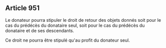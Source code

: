 Article 951
----
Le donateur pourra stipuler le droit de retour des objets donnés soit pour le
cas du prédécès du donataire seul, soit pour le cas du prédécès du donataire et
de ses descendants.

Ce droit ne pourra être stipulé qu'au profit du donateur seul.

